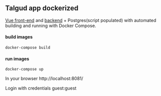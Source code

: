 ## Talgud app dockerized 
[Vue front-end](https://github.com/TriinSagur/talgud-front) and [backend](https://github.com/TriinSagur/talgud) +
Postgres(script populated) with automated building and running with Docker Compose.


#### build images
``docker-compose build``

#### run images
``docker-compose up``

In your browser http://localhost:8081/

Login with credentials guest:guest
